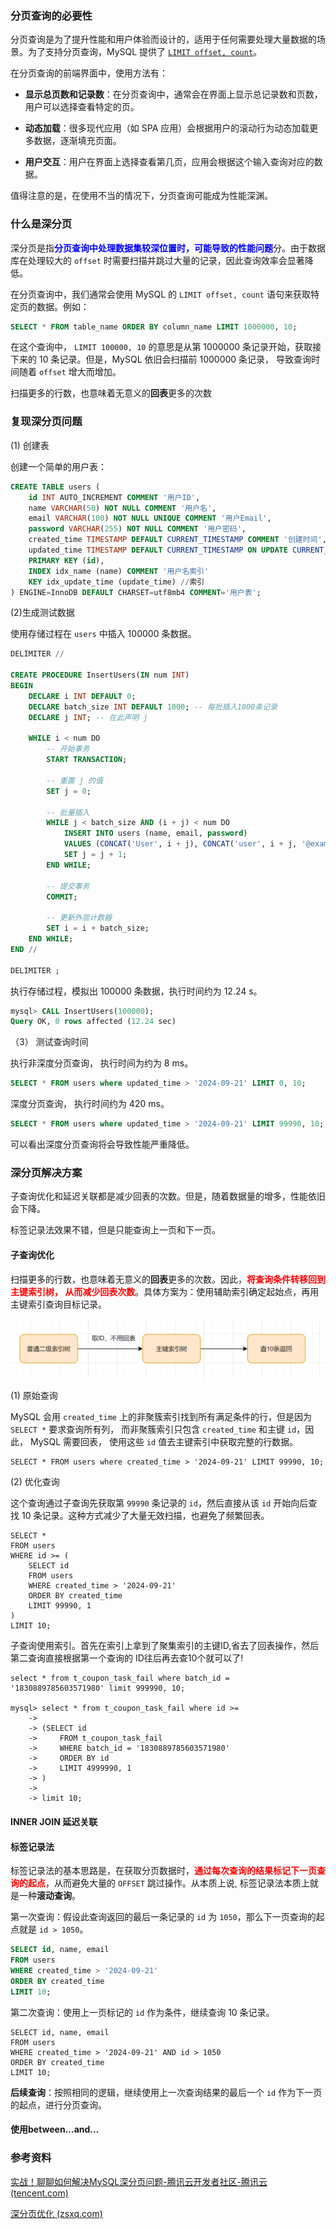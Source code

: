### 分页查询的必要性

分页查询是为了提升性能和用户体验而设计的，适用于任何需要处理大量数据的场景。为了支持分页查询，MySQL 提供了 [`LIMIT offset, count`](https://www.runoob.com/note/28032)。

在分页查询的前端界面中，使用方法有：

- **显示总页数和记录数**：在分页查询中，通常会在界面上显示总记录数和页数，用户可以选择查看特定的页。

- **动态加载**：很多现代应用（如 SPA 应用）会根据用户的滚动行为动态加载更多数据，逐渐填充页面。

- **用户交互**：用户在界面上选择查看第几页，应用会根据这个输入查询对应的数据。

值得注意的是，在使用不当的情况下，分页查询可能成为性能深渊。



### 什么是深分页

深分页是指<font color="blue">**分页查询中处理数据集较深位置时，可能导致的性能问题**</font>分。由于数据库在处理较大的 `offset` 时需要扫描并跳过大量的记录，因此查询效率会显著降低。

在分页查询中，我们通常会使用 MySQL  的  `LIMIT offset, count`  语句来获取特定页的数据。例如：

```sql
SELECT * FROM table_name ORDER BY column_name LIMIT 1000000, 10;
```

在这个查询中， `LIMIT 100000, 10` 的意思是从第 1000000 条记录开始，获取接下来的 10 条记录。但是，MySQL 依旧会扫描前 1000000 条记录， 导致查询时间随着 `offset` 增大而增加。

扫描更多的行数，也意味着无意义的**回表**更多的次数



### 复现深分页问题

(1) 创建表

创建一个简单的用户表：

```sql
CREATE TABLE users (
    id INT AUTO_INCREMENT COMMENT '用户ID',
    name VARCHAR(50) NOT NULL COMMENT '用户名',
    email VARCHAR(100) NOT NULL UNIQUE COMMENT '用户Email',
    password VARCHAR(255) NOT NULL COMMENT '用户密码',
    created_time TIMESTAMP DEFAULT CURRENT_TIMESTAMP COMMENT '创建时间',
    updated_time TIMESTAMP DEFAULT CURRENT_TIMESTAMP ON UPDATE CURRENT_TIMESTAMP COMMENT '更新时间',
    PRIMARY KEY (id),
    INDEX idx_name (name) COMMENT '用户名索引'
    KEY idx_update_time (update_time) //索引
) ENGINE=InnoDB DEFAULT CHARSET=utf8mb4 COMMENT='用户表';
```



(2)生成测试数据

使用存储过程在 `users` 中插入 100000 条数据。

```sql
DELIMITER //

CREATE PROCEDURE InsertUsers(IN num INT)
BEGIN
    DECLARE i INT DEFAULT 0;
    DECLARE batch_size INT DEFAULT 1000; -- 每批插入1000条记录
    DECLARE j INT; -- 在此声明 j

    WHILE i < num DO
        -- 开始事务
        START TRANSACTION;

        -- 重置 j 的值
        SET j = 0;

        -- 批量插入
        WHILE j < batch_size AND (i + j) < num DO
            INSERT INTO users (name, email, password) 
            VALUES (CONCAT('User', i + j), CONCAT('user', i + j, '@example.com'), 'hashed_password');
            SET j = j + 1;
        END WHILE;

        -- 提交事务
        COMMIT;

        -- 更新外层计数器
        SET i = i + batch_size;
    END WHILE;
END //

DELIMITER ;
```

执行存储过程，模拟出 100000 条数据，执行时间约为  12.24 s。

```sql
mysql> CALL InsertUsers(100000);
Query OK, 0 rows affected (12.24 sec)
```



（3） 测试查询时间

执行非深度分页查询， 执行时间为约为 8 ms。

```sql
SELECT * FROM users where updated_time > '2024-09-21' LIMIT 0, 10;
```

深度分页查询， 执行时间约为 420 ms。

```sql
SELECT * FROM users where updated_time > '2024-09-21' LIMIT 99990, 10;  
```

可以看出深度分页查询将会导致性能严重降低。



### 深分页解决方案

子查询优化和延迟关联都是减少回表的次数。但是，随着数据量的增多，性能依旧会下降。

标签记录法效果不错，但是只能查询上一页和下一页。

#### 子查询优化

扫描更多的行数，也意味着无意义的**回表**更多的次数。因此，<font color="red">**将查询条件转移回到主键索引树， 从而减少回表次数**</font>。具体方案为：使用辅助索引确定起始点，再用主键索引查询目标记录。

![img](images/1669949ca6818e4a0c87f754364a94d5.png)

(1) 原始查询

MySQL 会用 `created_time` 上的非聚簇索引找到所有满足条件的行，但是因为 `SELECT *` 要求查询所有列， 而非聚簇索引只包含 `created_time` 和主键 `id`，因此， MySQL 需要回表， 使用这些 `id` 值去主键索引中获取完整的行数据。

```
SELECT * FROM users where created_time > '2024-09-21' LIMIT 99990, 10;  
```



(2) 优化查询

这个查询通过子查询先获取第 `99990` 条记录的 `id`，然后直接从该 `id` 开始向后查找 10 条记录。这种方式减少了大量无效扫描，也避免了频繁回表。

```
SELECT * 
FROM users 
WHERE id >= (
    SELECT id 
    FROM users 
    WHERE created_time > '2024-09-21' 
    ORDER BY created_time 
    LIMIT 99990, 1
)
LIMIT 10;
```



子查询使用索引。首先在索引上拿到了聚集索引的主键ID,省去了回表操作，然后第二查询直接根据第一个查询的 ID往后再去查10个就可以了!







```
select * from t_coupon_task_fail where batch_id = '1830889785603571980' limit 999990, 10;

mysql> select * from t_coupon_task_fail where id >=
    ->
    -> (SELECT id
    ->     FROM t_coupon_task_fail
    ->     WHERE batch_id = '1830889785603571980'
    ->     ORDER BY id
    ->     LIMIT 4999990, 1
    -> )
    ->
    -> limit 10;
```



#### **INNER JOIN 延迟关联** 



#### **标签记录法** 

标签记录法的基本思路是，在获取分页数据时，<font color="red">**通过每次查询的结果标记下一页查询的起点**</font>，从而避免大量的 `OFFSET` 跳过操作。从本质上说, 标签记录法本质上就是一种**滚动查询**。



第一次查询：假设此查询返回的最后一条记录的 `id` 为 `1050`，那么下一页查询的起点就是 `id > 1050`。

```sql
SELECT id, name, email
FROM users
WHERE created_time > '2024-09-21'
ORDER BY created_time
LIMIT 10;
```

第二次查询：使用上一页标记的 `id` 作为条件，继续查询 10 条记录。

```
SELECT id, name, email
FROM users
WHERE created_time > '2024-09-21' AND id > 1050
ORDER BY created_time
LIMIT 10;
```

**后续查询**：按照相同的逻辑，继续使用上一次查询结果的最后一个 `id` 作为下一页的起点，进行分页查询。



#### 使用between...and...







### 参考资料

[实战！聊聊如何解决MySQL深分页问题-腾讯云开发者社区-腾讯云 (tencent.com)](https://cloud.tencent.com/developer/article/1884103)

[深分页优化 (zsxq.com)](https://articles.zsxq.com/id_mtlf2gzeord6.html)